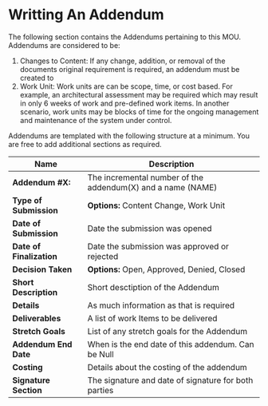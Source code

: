# Writting An Addendum

The following section contains the Addendums pertaining to this MOU. Addendums are considered to be:

  1. Changes to Content: If any change, addition, or removal of the documents original requirement is required, an addendum must be created to 
  2. Work Unit: Work units are can be scope, time, or cost based. For example, an architectural assessment may be required which may result in only 6 weeks of work and pre-defined work items. In another scenario, work units may be blocks of time for the ongoing management and maintenance of the system under control.

Addendums are templated with the following structure at a minimum. You are free to add additional sections as required.

| Name              | Description               |
|-------------------|---------------------------|
|**Addendum #X: <Name>**    |The incremental number of the addendum(X) and a name (NAME)|
|**Type of Submission**     |**Options:** Content Change, Work Unit|
|**Date of Submission**     |Date the submission was opened|
|**Date of Finalization**   |Date the submission was approved or rejected|4
|**Decision Taken**         |**Options:** Open, Approved, Denied, Closed |
|**Short Description**      |Short desctiption of the Addendum|
|**Details**    |As much information as that is required|
|**Deliverables**           | A list of work Items to be delivered|
|**Stretch Goals**          | List of any stretch goals for the Addendum|
|**Addendum End Date**      | When is the end date of this addendum. Can be Null|
|**Costing**|Details about the costing of the addendum|
|**Signature Section**      |The signature and date of signature for both parties|